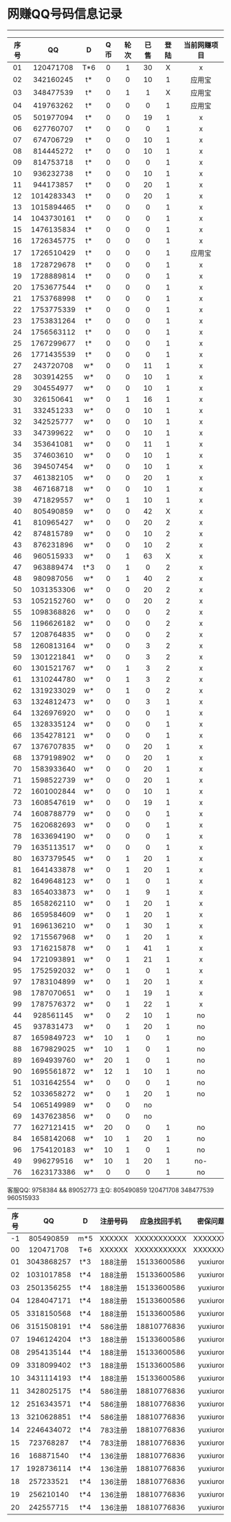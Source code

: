 # 网赚QQ号码信息记录
---

| 序号 |    QQ     | D | Q币 | 轮次 | 已售 | 登陆 | 当前网赚项目 |
|:---:|:----------:|:-:|:--:|:----:|:---:|:----:|:----------:|
| 01 | 120471708  | T*6 | 0  | 1 | 30 | X | x |
| 02 | 342160245  | t*  | 0  | 0 | 10 | 1 | 应用宝 |
| 03 | 348477539  | t*  | 0  | 1 | 1  | X | 应用宝 |
| 04 | 419763262  | t*  | 0  | 0 | 0  | 1 | 应用宝 | 
| 05 | 501977094  | t*  | 0  | 0 | 19 | 1 | x |
| 06 | 627760707  | t*  | 0  | 0 | 0  | 1 | x |
| 07 | 674706729  | t*  | 0  | 0 | 10 | 1 | x |
| 08 | 814445272  | t*  | 0  | 0 | 10 | 1 | x |
| 09 | 814753718  | t*  | 0  | 0 | 0  | 1 | x |
| 10 | 936232738  | t*  | 0  | 0 | 10 | 1 | x |
| 11 | 944173857  | t*  | 0  | 0 | 20 | 1 | x |
| 12 | 1014283343 | t*  | 0  | 0 | 20 | 1 | x |
| 13 | 1015894465 | t*  | 0  | 0 | 0  | 1 | x |
| 14 | 1043730161 | t*  | 0  | 0 | 0  | 1 | x | 
| 15 | 1476135834 | t*  | 0  | 0 | 0  | 1 | x |
| 16 | 1726345775 | t*  | 0  | 0 | 0  | 1 | x | 
| 17 | 1726510429 | t*  | 0  | 0 | 0  | 1 | 应用宝 |
| 18 | 1728729678 | t*  | 0  | 0 | 0  | 1 | x | 
| 19 | 1728889814 | t*  | 0  | 0 | 0  | 1 | x | 
| 20 | 1753677544 | t*  | 0  | 0 | 0  | 1 | x |
| 21 | 1753768998 | t*  | 0  | 0 | 0  | 1 | x |
| 22 | 1753775339 | t*  | 0  | 0 | 0  | 1 | x |
| 23 | 1753831264 | t*  | 0  | 0 | 0  | 1 | x |
| 24 | 1756563112 | t*  | 0  | 0 | 0  | 1 | x |
| 25 | 1767299677 | t*  | 0  | 0 | 0  | 1 | x |
| 26 | 1771435539 | t*  | 0  | 0 | 0  | 1 | x |
| 27 | 243720708  | w*  | 0  | 0 | 11 | 1 | x |
| 28 | 303914255  | w*  | 0  | 0 | 10 | 1 | x |
| 29 | 304554977  | w*  | 0  | 0 | 10 | 1 | x |
| 30 | 326150641  | w*  | 0  | 1 | 16 | 1 | x |
| 31 | 332451233  | w*  | 0  | 0 | 10 | 1 | x |
| 32 | 342525777  | w*  | 0  | 0 | 10 | 1 | x |
| 33 | 347399622  | w*  | 0  | 0 | 10 | 1 | x |
| 34 | 353641081  | w*  | 0  | 0 | 11 | 1 | x |
| 35 | 374603610  | w*  | 0  | 0 | 10 | 1 | x |
| 36 | 394507454  | w*  | 0  | 0 | 10 | 1 | x |
| 37 | 461382105  | w*  | 0  | 0 | 20 | 1 | x |
| 38 | 467168718  | w*  | 0  | 0 | 10 | 1 | x |
| 39 | 471829557  | w*  | 0  | 1 | 10 | 1 | x |
| 40 | 805490859  | w*  | 0  | 0 | 42 | X | x |
| 41 | 810965427  | w*  | 0  | 0 | 20 | 2 | x |
| 42 | 874815789  | w*  | 0  | 0 | 10 | 2 | x |
| 43 | 876231896  | w*  | 0  | 0 | 10 | 2 | x |
| 46 | 960515933  | w*  | 0  | 1 | 63 | X | x |
| 47 | 963889474  | t*3 | 0  | 1 | 0  | 2 | x |
| 48 | 980987056  | w*  | 0  | 1 | 40 | 2 | x |
| 50 | 1031353306 | w*  | 0  | 0 | 20 | 2 | x |
| 53 | 1052152760 | w*  | 0  | 0 | 20 | 2 | x |
| 55 | 1098368826 | w*  | 0  | 0 | 0  | 2 | x |
| 56 | 1196626182 | w*  | 0  | 0 | 0  | 2 | x |
| 57 | 1208764835 | w*  | 0  | 0 | 0  | 2 | x |
| 58 | 1260813164 | w*  | 0  | 0 | 3  | 2 | x |
| 59 | 1301221841 | w*  | 0  | 0 | 3  | 2 | x |
| 60 | 1301521767 | w*  | 0  | 1 | 3  | 2 | x |
| 61 | 1310244780 | w*  | 0  | 1 | 3  | 2 | x |
| 62 | 1319233029 | w*  | 0  | 1 | 0  | 2 | x |
| 63 | 1324812473 | w*  | 0  | 0 | 3  | 1 | x |
| 64 | 1326976920 | w*  | 0  | 0 | 0  | 1 | x |
| 65 | 1328335124 | w*  | 0  | 0 | 0  | 1 | x |
| 66 | 1354278121 | w*  | 0  | 0 | 0  | 1 | x |
| 67 | 1376707835 | w*  | 0  | 0 | 20 | 1 | x |
| 68 | 1379198902 | w*  | 0  | 0 | 20 | 1 | x |
| 70 | 1583933640 | w*  | 0  | 0 | 20 | 1 | x |
| 71 | 1598522739 | w*  | 0  | 0 | 20 | 1 | x |
| 72 | 1601002844 | w*  | 0  | 0 | 10 | 1 | x |
| 73 | 1608547619 | w*  | 0  | 0 | 19 | 1 | x |
| 74 | 1608788779 | w*  | 0  | 0 | 0  | 1 | x |
| 75 | 1620682693 | w*  | 0  | 0 | 0  | 1 | x |
| 78 | 1633694190 | w*  | 0  | 0 | 0  | 1 | x |
| 79 | 1635113517 | w*  | 0  | 0 | 0  | 1 | x |
| 80 | 1637379545 | w*  | 0  | 1 | 20 | 1 | x |
| 81 | 1641433878 | w*  | 0  | 1 | 20 | 1 | x |
| 82 | 1649648123 | w*  | 0  | 1 | 0  | 1 | x |
| 83 | 1654033873 | w*  | 0  | 1 | 9  | 1 | x |
| 85 | 1658262110 | w*  | 0  | 1 | 20 | 1 | x |
| 86 | 1659584609 | w*  | 0  | 1 | 20 | 1 | x |
| 91 | 1696136210 | w*  | 0  | 1 | 30 | 1 | x |
| 92 | 1715567968 | w*  | 0  | 1 | 20 | 1 | x |
| 93 | 1716215878 | w*  | 0  | 1 | 41 | 1 | x |
| 94 | 1721093891 | w*  | 0  | 1 | 21 | 1 | x |
| 95 | 1752592032 | w*  | 0  | 1 | 0  | 1 | x |
| 97 | 1783104899 | w*  | 0  | 1 | 20 | 1 | x |
| 98 | 1787070651 | w*  | 0  | 1 | 19 | 1 | x |
| 99 | 1787576372 | w*  | 0  | 1 | 22 | 1 | x |
| 44 | 928561145  | w*  | 0  | 2 | 10 | 1 | no
| 45 | 937831473  | w*  | 0  | 1 | 20 | 1 | no
| 87 | 1659849723 | w*  | 10 | 1 | 0  | 1 | no
| 88 | 1679829025 | w*  | 10 | 1 | 0  | 1 | no
| 89 | 1694939760 | w*  | 20 | 1 | 0  | 1 | no
| 90 | 1695561872 | w*  | 12 | 1 | 10 | 1 | no
| 51 | 1031642554 | w*  | 0  | 0 | 0  | 1 | no
| 52 | 1033658272 | w*  | 0  | 1 | 20 | 1 | no
| 54 | 1065149989 | w*  | 0  | 0 | no
| 69 | 1437623856 | w*  | 0  | 0 | no
| 77 | 1627121415 | w*  | 20 | 0 | 0  | 1 | no
| 84 | 1658142068 | w*  | 10 | 1 | 20 | 1 | no
| 96 | 1754120183 | w*  | 10 | 1 | 0  | 1 | no
| 49 | 996279516  | w*  | 10 | 1 | 20 | 1 | no-
| 76 | 1623173386 | w*  | 0  | 0 | 0  | 1 | no
客服QQ: 9758384 && 89052773 主Q: 805490859   120471708   348477539   960515933

 
| 序号 |    QQ    |  D  | 注册号码 | 应急找回手机 |  密保问题一 |  密保问题二  | 密保三 | 涨乐财富通账号 |
|:---:|:---------:|:---:|:------:|:-----------:|:----------:|:----------:|:------:|:------------:|
| -1 | 805490859  | m*5 | XXXXXX | XXXXXXXXXXX | XXXXXXXXX | XXXXXXXXXXX | XXXXXX | 18810776836 |
| 00 | 120471708  | T*6 | XXXXXX | XXXXXXXXXXX | XXXXXXXXX | XXXXXXXXXXX | XXXXXX | 15133600586 |
| 01 | 3043868257 | t*3 | 188注册 | 15133600586 | yuxiurong | wanghecheng | liudan | 15133606783 |
| 02 | 1031017858 | t*4 | 188注册 | 15133600586 | yuxiurong | wanghecheng | liudan | 13671278480 |
| 03 | 2501356255 | t*4 | 188注册 | 15133600586 | yuxiurong | wanghecheng | liudan |  |
| 04 | 1284047171 | t*4 | 188注册 | 15133600586 | yuxiurong | wanghecheng | liudan |  |
| 05 | 3318150568 | t*4 | 188注册 | 15133600586 | yuxiurong | wanghecheng | liudan |  |
| 06 | 3151508191 | t*4 | 586注册 | 18810776836 | yuxiurong | wanghecheng | liudan |  |
| 07 | 1946124204 | t*3 | 188注册 | 15133600586 | yuxiurong | wanghecheng | liudan |  |
| 08 | 2954135144 | t*4 | 188注册 | 15133600586 | yuxiurong | wanghecheng | liudan |  |
| 09 | 3318099402 | t*3 | 188注册 | 15133600586 | yuxiurong | wanghecheng | liudan |  |
| 10 | 3431114193 | t*4 | 188注册 | 15133600586 | yuxiurong | wanghecheng | liudan |  |
| 11 | 3428025175 | t*4 | 586注册 | 18810776836 | yuxiurong | wanghecheng | liudan |  |
| 12 | 2516343571 | t*4 | 586注册 | 18810776836 | yuxiurong | wanghecheng | liudan |  |
| 13 | 3210628851 | t*4 | 586注册 | 18810776836 | yuxiurong | wanghecheng | liudan |  |
| 14 | 2246434072 | t*4 | 783注册 | 18810776836 | yuxiurong | wanghecheng | liudan |  |
| 15 | 723768287  | t*4 | 783注册 | 18810776836 | yuxiurong | wanghecheng | liudan |  |
| 16 | 168871540  | t*4 | 136注册 | 18810776836 | yuxiurong | wanghecheng | liudan |  |
| 17 | 1928736114 | t*4 | 136注册 | 18810776836 | yuxiurong | wanghecheng | liudan |  |
| 18 | 257233521  | t*4 | 136注册 | 18810776836 | yuxiurong | wanghecheng | liudan |  |
| 19 | 256210140  | t*4 | 136注册 | 18810776836 | yuxiurong | wanghecheng | liudan |  |
| 20 | 242557715  | t*4 | 136注册 | 18810776836 | yuxiurong | wanghecheng | liudan |  |